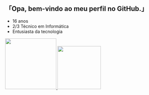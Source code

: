 ## 「Opa, bem-vindo ao meu perfil no GitHub.」


- 16 anos
- 2/3 Técnico em Informática
- Entusiasta da tecnologia



<div>
  <a href="https://github.com/1LC7">
  <img height="165em" src="https://github-readme-stats.vercel.app/api?username=1LC7&show_icons=true&theme=dracula&include_all_commits=true&count_private=true"/>
  <img height="140em" src="https://github-readme-stats.vercel.app/api/top-langs/?username=1LC7&layout=compact&langs_count=7&theme=dracula"/>
</div>


 
  
